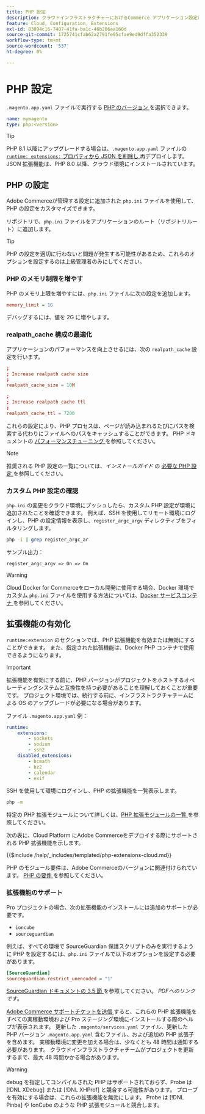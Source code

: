 ```yaml
---
title: PHP 設定
description: クラウドインフラストラクチャーにおけるCommerce アプリケーション設定に最適な PHP 設定について説明します。
feature: Cloud, Configuration, Extensions
exl-id: 83094c16-7407-41fa-ba1c-46b206aa160d
source-git-commit: 1725741cfab62a2791fe95cfae9ed9dffa352339
workflow-type: tm+mt
source-wordcount: '537'
ht-degree: 0%

---
```


# PHP 設定

`.magento.app.yaml` ファイルで実行する [PHP のバージョン ](https://experienceleague.adobe.com/docs/commerce-operations/installation-guide/system-requirements.html) を選択できます。

```yaml
name: mymagento
type: php:<version>
```

>[!TIP]
>
>PHP 8.1 以降にアップグレードする場合は、`.magento.app.yaml` ファイルの [`runtime: extensions:` プロパティから JSON を削除し ](properties.md#runtime) 再デプロイします。 JSON 拡張機能は、PHP 8.0 以降、クラウド環境にインストールされています。

## PHP の設定

Adobe Commerceが管理する設定に追加された `php.ini` ファイルを使用して、PHP の設定をカスタマイズできます。

リポジトリで、`php.ini` ファイルをアプリケーションのルート（リポジトリルート）に追加します。

>[!TIP]
>
>PHP の設定を適切に行わないと問題が発生する可能性があるため、これらのオプションを設定するのは上級管理者のみにしてください。

### PHP のメモリ制限を増やす

PHP のメモリ上限を増やすには、`php.ini` ファイルに次の設定を追加します。

```ini
memory_limit = 1G
```

デバッグするには、値を 2G に増やします。

### realpath_cache 構成の最適化

アプリケーションのパフォーマンスを向上させるには、次の `realpath_cache` 設定を行います。

```conf
;
; Increase realpath cache size
;
realpath_cache_size = 10M

;
; Increase realpath cache ttl
;
realpath_cache_ttl = 7200
```

これらの設定により、PHP プロセスは、ページが読み込まれるたびにパスを検索する代わりにファイルへのパスをキャッシュすることができます。 PHP ドキュメントの [ パフォーマンスチューニング ](https://www.php.net/manual/en/ini.core.php) を参照してください。

>[!NOTE]
>
>推奨される PHP 設定の一覧については、_インストールガイド_ の [ 必要な PHP 設定 ](https://experienceleague.adobe.com/docs/commerce-operations/installation-guide/prerequisites/php-settings.html) を参照してください。

### カスタム PHP 設定の確認

`php.ini` の変更をクラウド環境にプッシュしたら、カスタム PHP 設定が環境に追加されたことを確認できます。 例えば、SSH を使用してリモート環境にログインし、PHP の設定情報を表示し、`register_argc_argv` ディレクティブをフィルタリングします。

```bash
php -i | grep register_argc_ar
```

サンプル出力：

```text
register_argc_argv => On => On
```

>[!WARNING]
>
>Cloud Docker for Commerceをローカル開発に使用する場合、Docker 環境でカスタム `php.ini` ファイルを使用する方法については、[Docker サービスコンテナ ](https://developer.adobe.com/commerce/cloud-tools/docker/containers/service/#fpm-container) を参照してください。

## 拡張機能の有効化

`runtime:extension` のセクションでは、PHP 拡張機能を有効または無効にすることができます。 また、指定された拡張機能は、Docker PHP コンテナで使用できるようになります。

>[!IMPORTANT]
>
>拡張機能を有効にする前に、PHP バージョンがプロジェクトをホストするオペレーティングシステムと互換性を持つ必要があることを理解しておくことが重要です。 プロジェクト環境では、続行する前に、インフラストラクチャチームによる OS のアップグレードが必要になる場合があります。

ファイル `.magento.app.yaml` 例：

```yaml
runtime:
    extensions:
        - sockets
        - sodium
        - ssh2
    disabled_extensions:
        - bcmath
        - bz2
        - calendar
        - exif
```

SSH を使用して環境にログインし、PHP の拡張機能を一覧表示します。

```bash
php -m
```

特定の PHP 拡張モジュールについて詳しくは、[PHP 拡張モジュールの一覧 ](https://www.php.net/manual/en/extensions.alphabetical.php) を参照してください。

次の表に、Cloud Platform にAdobe Commerceをデプロイする際にサポートされる PHP 拡張機能を示します。

{{$include /help/_includes/templated/php-extensions-cloud.md}}

PHP のモジュール要件は、Adobe Commerceのバージョンに関連付けられています。 [PHP の要件 ](https://experienceleague.adobe.com/docs/commerce-operations/installation-guide/prerequisites/php-settings.html) を参照してください。

### 拡張機能のサポート

Pro プロジェクトの場合、次の拡張機能のインストールには追加のサポートが必要です。

- `ioncube`
- `sourceguardian`

例えば、すべての環境で SourceGuardian 保護スクリプトのみを実行するように PHP を設定するには、`php.ini` ファイルで以下のオプションを設定する必要があります。

```ini
[SourceGuardian]
sourceguardian.restrict_unencoded = "1"
```

[SourceGuardian ドキュメントの 3.5 節 ](https://sourceguardian.com/demofiles/files/SourceGuardian%20for%20Linux%20User%20Manual.pdf) を参照してください。 _PDFへのリンクです_。

[Adobe Commerce サポートチケットを送信 ](https://experienceleague.adobe.com/docs/commerce-knowledge-base/kb/help-center-guide/magento-help-center-user-guide.html#submit-ticket) すると、これらの PHP 拡張機能をすべての実稼動環境および Pro ステージング環境にインストールする際のヘルプが表示されます。 更新した `.magento/services.yaml` ファイル、更新した PHP バージョン `.magento.app.yaml` 含むファイル、および追加の PHP 拡張子を含めます。 実稼動環境に変更を加える場合は、少なくとも 48 時間は通知する必要があります。 クラウドインフラストラクチャチームがプロジェクトを更新するまで、最大 48 時間かかる場合があります。

>[!WARNING]
>
>debug を指定してコンパイルされた PHP はサポートされておらず、Probe は [!DNL XDebug] または [!DNL XHProf] と競合する可能性があります。 プローブを有効にする場合は、これらの拡張機能を無効にします。 Probe は [!DNL Pinba] や IonCube のような PHP 拡張モジュールと競合します。
